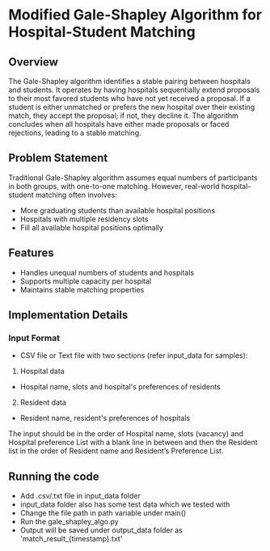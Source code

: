 # Modified Gale-Shapley Algorithm for Hospital-Student Matching

## Overview
The Gale-Shapley algorithm identifies a stable pairing between hospitals and students. It operates by having hospitals sequentially extend proposals to their most favored students who have not yet received a proposal. If a student is either unmatched or prefers the new hospital over their existing match, they accept the proposal; if not, they decline it. The algorithm concludes when all hospitals have either made proposals or faced rejections, leading to a stable matching.

## Problem Statement
Traditional Gale-Shapley algorithm assumes equal numbers of participants in both groups, with one-to-one matching. However, real-world hospital-student matching often involves:
- More graduating students than available hospital positions
- Hospitals with multiple residency slots
- Fill all available hospital positions optimally

## Features
- Handles unequal numbers of students and hospitals
- Supports multiple capacity per hospital
- Maintains stable matching properties

## Implementation Details

### Input Format
- CSV file or Text file with two sections (refer input_data for samples):
1. Hospital data
  - Hospital name, slots and hospital's preferences of residents
2. Resident data
  - Resident name, resident's preferences of hospitals

The input should be in the order of Hospital name, slots (vacancy) and Hospital preference List with a blank line in between and then the Resident list in the order of Resident name and Resident’s Preference List.

## Running the code
- Add .csv/.txt file in input_data folder
- input_data folder also has some test data which we tested with
- Change the file path in path variable under main()
- Run the gale_shapley_algo.py
- Output will be saved under output_data folder as 'match_result_{timestamp}.txt'
